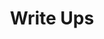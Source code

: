 ---
layout: page
title: Write Ups
permalink: /write-ups/
image: '/assets/images/write-ups.jpg'
nav_order: 2
---